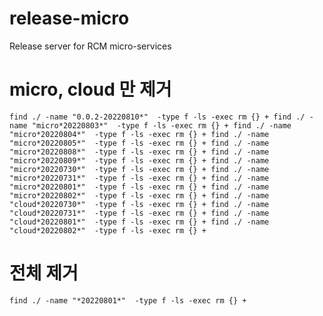 # release-micro
Release server for RCM micro-services

# micro, cloud 만 제거
`
find ./ -name "0.0.2-20220810*"  -type f -ls -exec rm {} +
find ./ -name "micro*20220803*"  -type f -ls -exec rm {} +
find ./ -name "micro*20220804*"  -type f -ls -exec rm {} +
find ./ -name "micro*20220805*"  -type f -ls -exec rm {} +
find ./ -name "micro*20220808*"  -type f -ls -exec rm {} +
find ./ -name "micro*20220809*"  -type f -ls -exec rm {} +
find ./ -name "micro*20220730*"  -type f -ls -exec rm {} +
find ./ -name "micro*20220731*"  -type f -ls -exec rm {} +
find ./ -name "micro*20220801*"  -type f -ls -exec rm {} +
find ./ -name "micro*20220802*"  -type f -ls -exec rm {} +
find ./ -name "cloud*20220730*"  -type f -ls -exec rm {} +
find ./ -name "cloud*20220731*"  -type f -ls -exec rm {} +
find ./ -name "cloud*20220801*"  -type f -ls -exec rm {} +
find ./ -name "cloud*20220802*"  -type f -ls -exec rm {} +
`

# 전체 제거 
`
find ./ -name "*20220801*"  -type f -ls -exec rm {} +
`